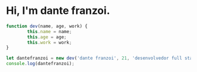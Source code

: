 <img scr= "https://user-images.githubusercontent.com/113047979/215866245-838e7c18-f656-4a98-97ee-341bdcb42ecf.png" />

# Hi, I'm dante franzoi.

```javascript
function dev(name, age, work) {
        this.name = name;
        this.age = age;
        this.work = work;
}

let dantefranzoi = new dev('dante franzoi', 21, 'desenvolvedor full stack');
console.log(dantefranzoi);
```
